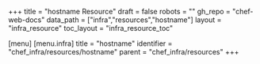 +++
title = "hostname Resource"
draft = false
robots = ""
gh_repo = "chef-web-docs"
data_path = ["infra","resources","hostname"]
layout = "infra_resource"
toc_layout = "infra_resource_toc"

[menu]
  [menu.infra]
    title = "hostname"
    identifier = "chef_infra/resources/hostname"
    parent = "chef_infra/resources"
+++

<!-- The contents of this page are automatically generated from the hostname.yaml file in the data directory. -->
<!-- To suggest a change, edit the https://github.com/chef/chef/blob/main/lib/chef/resource/hostname.rb file
      and submit a pull request to the https://github.com/chef/chef repository. -->
